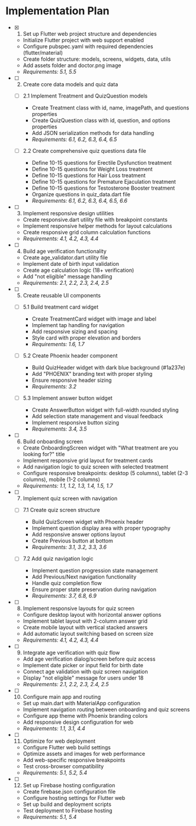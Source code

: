 # Implementation Plan

- [x] 1. Set up Flutter web project structure and dependencies


  - Initialize Flutter project with web support enabled
  - Configure pubspec.yaml with required dependencies (flutter/material)
  - Create folder structure: models, screens, widgets, data, utils
  - Add assets folder and doctor.png image
  - _Requirements: 5.1, 5.5_

- [ ] 2. Create core data models and quiz data
  - [ ] 2.1 Implement Treatment and QuizQuestion models
    - Create Treatment class with id, name, imagePath, and questions properties
    - Create QuizQuestion class with id, question, and options properties
    - Add JSON serialization methods for data handling
    - _Requirements: 6.1, 6.2, 6.3, 6.4, 6.5_


  


  - [ ] 2.2 Create comprehensive quiz questions data file
    - Define 10-15 questions for Erectile Dysfunction treatment
    - Define 10-15 questions for Weight Loss treatment
    - Define 10-15 questions for Hair Loss treatment
    - Define 10-15 questions for Premature Ejaculation treatment
    - Define 10-15 questions for Testosterone Booster treatment
    - Organize questions in quiz_data.dart file
    - _Requirements: 6.1, 6.2, 6.3, 6.4, 6.5, 6.6_

- [ ] 3. Implement responsive design utilities
  - Create responsive.dart utility file with breakpoint constants
  - Implement responsive helper methods for layout calculations
  - Create responsive grid column calculation functions
  - _Requirements: 4.1, 4.2, 4.3, 4.4_

- [ ] 4. Build age verification functionality
  - Create age_validator.dart utility file
  - Implement date of birth input validation
  - Create age calculation logic (18+ verification)
  - Add "not eligible" message handling
  - _Requirements: 2.1, 2.2, 2.3, 2.4, 2.5_

- [ ] 5. Create reusable UI components
  - [ ] 5.1 Build treatment card widget
    - Create TreatmentCard widget with image and label
    - Implement tap handling for navigation
    - Add responsive sizing and spacing
    - Style card with proper elevation and borders
    - _Requirements: 1.6, 1.7_
  
  - [ ] 5.2 Create Phoenix header component
    - Build QuizHeader widget with dark blue background (#1a237e)
    - Add "PHOENIX" branding text with proper styling
    - Ensure responsive header sizing
    - _Requirements: 3.2_
  
  - [ ] 5.3 Implement answer button widget
    - Create AnswerButton widget with full-width rounded styling
    - Add selection state management and visual feedback
    - Implement responsive button sizing
    - _Requirements: 3.4, 3.5_

- [ ] 6. Build onboarding screen
  - Create OnboardingScreen widget with "What treatment are you looking for?" title
  - Implement responsive grid layout for treatment cards
  - Add navigation logic to quiz screen with selected treatment
  - Configure responsive breakpoints: desktop (5 columns), tablet (2-3 columns), mobile (1-2 columns)
  - _Requirements: 1.1, 1.2, 1.3, 1.4, 1.5, 1.7_

- [ ] 7. Implement quiz screen with navigation
  - [ ] 7.1 Create quiz screen structure
    - Build QuizScreen widget with Phoenix header
    - Implement question display area with proper typography
    - Add responsive answer options layout
    - Create Previous button at bottom
    - _Requirements: 3.1, 3.2, 3.3, 3.6_
  
  - [ ] 7.2 Add quiz navigation logic
    - Implement question progression state management
    - Add Previous/Next navigation functionality
    - Handle quiz completion flow
    - Ensure proper state preservation during navigation
    - _Requirements: 3.7, 6.8, 6.9_

- [ ] 8. Implement responsive layouts for quiz screen
  - Configure desktop layout with horizontal answer options
  - Implement tablet layout with 2-column answer grid
  - Create mobile layout with vertical stacked answers
  - Add automatic layout switching based on screen size
  - _Requirements: 4.1, 4.2, 4.3, 4.4_

- [ ] 9. Integrate age verification with quiz flow
  - Add age verification dialog/screen before quiz access
  - Implement date picker or input field for birth date
  - Connect age validation with quiz screen navigation
  - Display "not eligible" message for users under 18
  - _Requirements: 2.1, 2.2, 2.3, 2.4, 2.5_

- [ ] 10. Configure main app and routing
  - Set up main.dart with MaterialApp configuration
  - Implement navigation routing between onboarding and quiz screens
  - Configure app theme with Phoenix branding colors
  - Add responsive design configuration for web
  - _Requirements: 1.1, 3.1, 4.4_

- [ ] 11. Optimize for web deployment
  - Configure Flutter web build settings
  - Optimize assets and images for web performance
  - Add web-specific responsive breakpoints
  - Test cross-browser compatibility
  - _Requirements: 5.1, 5.2, 5.4_

- [ ] 12. Set up Firebase hosting configuration
  - Create firebase.json configuration file
  - Configure hosting settings for Flutter web
  - Set up build and deployment scripts
  - Test deployment to Firebase hosting
  - _Requirements: 5.1, 5.4_